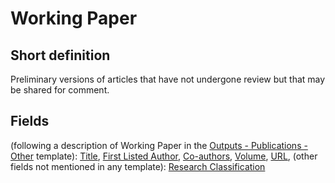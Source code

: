 # Working Paper
## Short definition
Preliminary versions of articles that have not undergone review but that may be shared for comment.
## Fields
(following a description of Working Paper in the [Outputs - Publications - Other](../Templates/Outputs%20-%20Publications%20-%20Other.md) template):
[Title](../Object-Fields/Working%20Paper/Title.md),
[First Listed Author](../Object-Fields/Working%20Paper/First%20Listed%20Author.md),
[Co-authors](../Object-Fields/Working%20Paper/Co-authors.md),
[Volume](../Object-Fields/Working%20Paper/Volume.md),
[URL](../Object-Fields/Working%20Paper/URL.md),
(other fields not mentioned in any template):
[Research Classification](../Object-Fields/Working%20Paper/Research%20Classification.md)
